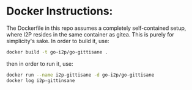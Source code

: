 Docker Instructions:
====================

The Dockerfile in this repo assumes a completely self-contained setup, where I2P resides in the same container as gitea.
This is purely for simplicity's sake.
In order to build it, use:

```sh
docker build -t go-i2p/go-gittisane .
```

then in order to run it, use:

```sh
docker run --name i2p-gittisane -d go-i2p/go-gittisane
docker log i2p-gittinsane
```